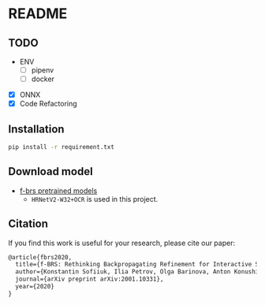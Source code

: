 # README

## TODO

* ENV
  * [ ] pipenv
  * [ ] docker
* [x] ONNX
* [x] Code Refactoring

## Installation

```bash
pip install -r requirement.txt
```

## Download model

* [f-brs pretrained models](https://github.com/saic-vul/fbrs_interactive_segmentation#pretrained-models)
  * `HRNetV2-W32+OCR` is used in this project.

## Citation

If you find this work is useful for your research, please cite our paper:

```txt
@article{fbrs2020,
  title={f-BRS: Rethinking Backpropagating Refinement for Interactive Segmentation},
  author={Konstantin Sofiiuk, Ilia Petrov, Olga Barinova, Anton Konushin},
  journal={arXiv preprint arXiv:2001.10331},
  year={2020}
}
```